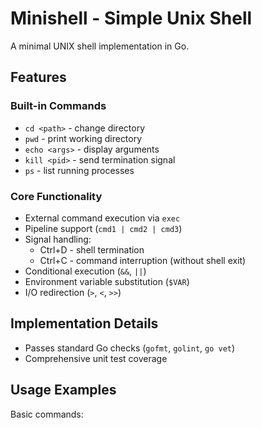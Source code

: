 # Minishell - Simple Unix Shell

A minimal UNIX shell implementation in Go.

## Features

### Built-in Commands
- `cd <path>` - change directory
- `pwd` - print working directory
- `echo <args>` - display arguments
- `kill <pid>` - send termination signal
- `ps` - list running processes

### Core Functionality
- External command execution via `exec`
- Pipeline support (`cmd1 | cmd2 | cmd3`)
- Signal handling:
    - Ctrl+D - shell termination
    - Ctrl+C - command interruption (without shell exit)
- Conditional execution (`&&`, `||`)
- Environment variable substitution (`$VAR`)
- I/O redirection (`>`, `<`, `>>`)

## Implementation Details
- Passes standard Go checks (`gofmt`, `golint`, `go vet`)
- Comprehensive unit test coverage

## Usage Examples

Basic commands:
```sh
